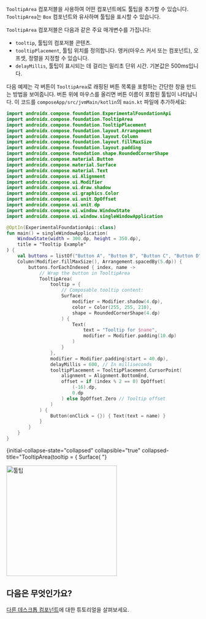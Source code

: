 [//]: # (title: 툴팁)

`TooltipArea` 컴포저블을 사용하여 어떤 컴포넌트에도 툴팁을 추가할 수 있습니다. `TooltipArea`는 `Box` 컴포넌트와 유사하며 툴팁을 표시할 수 있습니다.

`TooltipArea` 컴포저블은 다음과 같은 주요 매개변수를 가집니다:

*   `tooltip`, 툴팁의 컴포저블 콘텐츠.
*   `tooltipPlacement`, 툴팁 위치를 정의합니다. 앵커(마우스 커서 또는 컴포넌트), 오프셋, 정렬을 지정할 수 있습니다.
*   `delayMillis`, 툴팁이 표시되는 데 걸리는 밀리초 단위 시간. 기본값은 500ms입니다.

다음 예제는 각 버튼이 `TooltipArea`로 래핑된 버튼 목록을 포함하는 간단한 창을 만드는 방법을 보여줍니다. 버튼 위에 마우스를 올리면 버튼 이름이 포함된 툴팁이 나타납니다. 이 코드를 `composeApp/src/jvmMain/kotlin`의 `main.kt` 파일에 추가하세요:

```kotlin
import androidx.compose.foundation.ExperimentalFoundationApi
import androidx.compose.foundation.TooltipArea
import androidx.compose.foundation.TooltipPlacement
import androidx.compose.foundation.layout.Arrangement
import androidx.compose.foundation.layout.Column
import androidx.compose.foundation.layout.fillMaxSize
import androidx.compose.foundation.layout.padding
import androidx.compose.foundation.shape.RoundedCornerShape
import androidx.compose.material.Button
import androidx.compose.material.Surface
import androidx.compose.material.Text
import androidx.compose.ui.Alignment
import androidx.compose.ui.Modifier
import androidx.compose.ui.draw.shadow
import androidx.compose.ui.graphics.Color
import androidx.compose.ui.unit.DpOffset
import androidx.compose.ui.unit.dp
import androidx.compose.ui.window.WindowState
import androidx.compose.ui.window.singleWindowApplication

@OptIn(ExperimentalFoundationApi::class)
fun main() = singleWindowApplication(
    WindowState(width = 300.dp, height = 350.dp),
    title = "Tooltip Example"
) {
    val buttons = listOf("Button A", "Button B", "Button C", "Button D", "Button E", "Button F")
    Column(Modifier.fillMaxSize(), Arrangement.spacedBy(5.dp)) {
        buttons.forEachIndexed { index, name ->
            // Wrap the button in TooltipArea
            TooltipArea(
                tooltip = {
                    // Composable tooltip content:
                    Surface(
                        modifier = Modifier.shadow(4.dp),
                        color = Color(255, 255, 210),
                        shape = RoundedCornerShape(4.dp)
                    ) {
                        Text(
                            text = "Tooltip for $name",
                            modifier = Modifier.padding(10.dp)
                        )
                    }
                },
                modifier = Modifier.padding(start = 40.dp),
                delayMillis = 600, // In milliseconds
                tooltipPlacement = TooltipPlacement.CursorPoint(
                    alignment = Alignment.BottomEnd,
                    offset = if (index % 2 == 0) DpOffset(
                        (-16).dp,
                        0.dp
                    ) else DpOffset.Zero // Tooltip offset
                )
            ) {
                Button(onClick = {}) { Text(text = name) }
            }
        }
    }
}
```
{initial-collapse-state="collapsed" collapsible="true" collapsed-title="TooltipArea(tooltip = { Surface( "}

<img src="compose-desktop-tooltips.animated.gif" alt="툴팁" width="288" preview-src="compose-desktop-tooltips.png"/>

## 다음은 무엇인가요?

[다른 데스크톱 컴포넌트](https://github.com/JetBrains/compose-multiplatform/tree/master/tutorials#desktop)에 대한 튜토리얼을 살펴보세요.